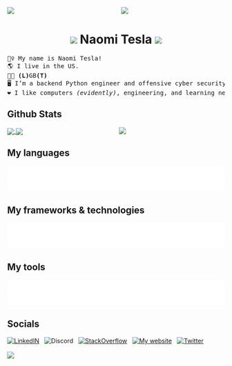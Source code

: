 
<!--- ~~~~~~~~~~~~~~~~~~~~~~~~~~~~~~~~~~~~~~~~~~~~~~~~~~~~~~~~~~~~~~~~~~~~~~~~~~~~~~~~~~~~ --->

<a href="https://github.com/NaomiTesla/animated-line-art-generator">
	<img  src="https://user-images.githubusercontent.com/110672478/213875284-cb34a791-67d3-46dd-b143-cdc5fde3cc7c.gif"  width="720"/></a>
<img align='right'  src="https://user-images.githubusercontent.com/110672478/213859389-dddb5018-0f72-43fe-8386-3f20aa68b0ba.gif"  width="240"/>

<h1 align="center">
	<img  src="https://user-images.githubusercontent.com/110672478/213859436-1fcf0ae8-17fc-4987-8c03-e72f24c186ca.gif"  width="24"/> Naomi Tesla <img  src="https://user-images.githubusercontent.com/110672478/213859436-1fcf0ae8-17fc-4987-8c03-e72f24c186ca.gif"  width="24">
</h1>

<!--- ~~~~~~~~~~~~~~~~~~~~~~~~~~~~~~~~~~~~~~~~~~~~~~~~~~~~~~~~~~~~~~~~~~~~~~~~~~~~~~~~~~~~ --->


<!--- ~~~~~~~~~~~~~~~~~~~~~~~~~~~~~~~~~~~~~~~~~~~~~~~~~~~~~~~~~~~~~~~~~~~~~~~~~~~~~~~~~~~~ --->

<pre>
🧙‍♀️ My name is Naomi Tesla!
🌎 I live in the US.
🏳️‍🌈 <b>(L)</b>GB<b>(T)</b>
🖥️ I’m a backend Python engineer and offensive cyber security expert.
❤️ I like computers <i>(evidently)</i>, engineering, and learning new things c:
</pre>

  
  

## Github Stats
<div>
	<img align="right"  src="https://user-images.githubusercontent.com/110672478/213859388-ae94b66b-4cff-49e0-8c97-f083e4d2f86c.gif"  width="245"  />
	<a  href="https://github.com/NaomiTesla/animated-line-art-generator">
		<img align="center" width="500" src="https://github-readme-stats.vercel.app/api?username=NaomiTesla&show_icons=true&theme=omni"  />
	</a>
	<a  href="https://github.com/NaomiTesla/Harvard-CS50x">
		<img align="center" width="500" src="https://github-readme-stats.vercel.app/api/top-langs?username=NaomiTesla&layout=compact&theme=omni"  />
	</a>
</div>


## My languages
<div>
	<img  src="./assets/css/languages.svg"  alt="Languages">
</div>


## My frameworks & technologies
<div>
	<img  src="./assets/css/frameworks-and-technologies.svg"  alt="Frameworks and technologies">
</div>


## My tools
<div>
	<img  src="./assets/css/tools.svg"  alt="Tools">
</div>


## Socials
<div>
	<a  href="https://www.linkedin.com/in/naomi-tesla">
		<img  width="45"  src="https://cdn.jsdelivr.net/gh/devicons/devicon/icons/linkedin/linkedin-original.svg"  alt="LinkedIN"/></a>  &nbsp;
	<a  href="https://discordapp.com/users/315262571315986432"  style="text-decoration: none">
		<img  width="45"  src="https://user-images.githubusercontent.com/110672478/213858864-abd45924-faf5-41fb-b5bf-1e3f96797384.svg"  alt="Discord"/></a>  &nbsp;
	<a  href="https://stackoverflow.com/users/13565899/naomi-tesla">
		<img  width="45"  src="https://user-images.githubusercontent.com/110672478/213859054-8bde9f78-6782-4b16-aacd-78cae162b0cf.svg"  alt="StackOverflow"/></a>  &nbsp;
	<a  href="https://naomitesla.net/">
		<img  width="45"  src="https://user-images.githubusercontent.com/110672478/213858929-2dd2dcb4-f148-442f-9480-54376284e1ca.png"  alt="My website"/></a>  &nbsp;
	<a  href="https://twitter.com/naomi_tesla">
		<img  width="45"  src="https://cdn.jsdelivr.net/gh/devicons/devicon/icons/twitter/twitter-original.svg"  alt="Twitter"/></a>  &nbsp;
</div>

<br  />
<a href="https://github.com/NaomiTesla/animated-line-art-generator">
	<img  src="https://user-images.githubusercontent.com/110672478/213875284-cb34a791-67d3-46dd-b143-cdc5fde3cc7c.gif"  width="840"/></a>

<!--- ~~~~~~~~~~~~~~~~~~~~~~~~~~~~~~~~~~~~~~~~~~~~~~~~~~~~~~~~~~~~~~~~~~~~~~~~~~~~~~~~~~~~ --->